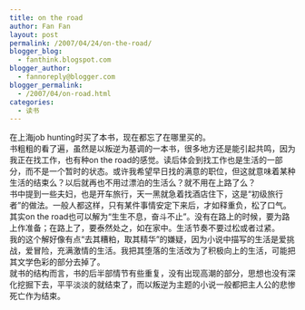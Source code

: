 ```yaml
---
title: on the road
author: Fan Fan
layout: post
permalink: /2007/04/24/on-the-road/
blogger_blog:
  - fanthink.blogspot.com
blogger_author:
  - fannoreply@blogger.com
blogger_permalink:
  - /2007/04/on-road.html
categories:
  - 读书
---
```

<a onblur="try {parent.deselectBloggerImageGracefully();} catch(e) {}" href="http://2.bp.blogspot.com/_lz-dDaxCZHc/Ri23oJ9G7TI/AAAAAAAAABY/sfqBrQeviO0/s1600-h/s1892006.jpg"><img style="margin: 0pt 0pt 10px 10px; float: right; cursor: pointer;" src="http://2.bp.blogspot.com/_lz-dDaxCZHc/Ri23oJ9G7TI/AAAAAAAAABY/sfqBrQeviO0/s320/s1892006.jpg" alt="" id="BLOGGER_PHOTO_ID_5056899857101810994" border="0" /></a> 在上海job hunting时买了本书，现在都忘了在哪里买的。  
书粗粗的看了遍，虽然是以叛逆为基调的一本书，很多地方还是能引起共鸣，因为我正在找工作，也有种on the road的感觉。读后体会到找工作也是生活的一部分，而不是一个暂时的状态。或许我希望早日找的满意的职位，但这就意味着某种生活的结束么？以后就再也不用过漂泊的生活么？就不用在上路了么？  
书中提到一些夫妇，也是开车旅行，天一黑就急着找酒店住下，这是“初级旅行者”的做法。一般人都这样，只有某件事情安定下来后，才如释重负，松了口气。  
其实on the road也可以解为“生生不息，奋斗不止”。没有在路上的时候，要为路上作准备；在路上了，要泰然处之，如在家中。生活节奏不要过松或者过紧。  
我的这个解好像有点“去其糟粕，取其精华”的嫌疑，因为小说中描写的生活是爱挑战，爱冒险，充满激情的生活。我把其堕落的生活改为了积极向上的生活，可能把其文学色彩的部分去掉了。  
就书的结构而言，书的后半部情节有些重复，没有出现高潮的部分，思想也没有深化挖掘下去，平平淡淡的就结束了，而以叛逆为主题的小说一般都把主人公的悲惨死亡作为结束。
